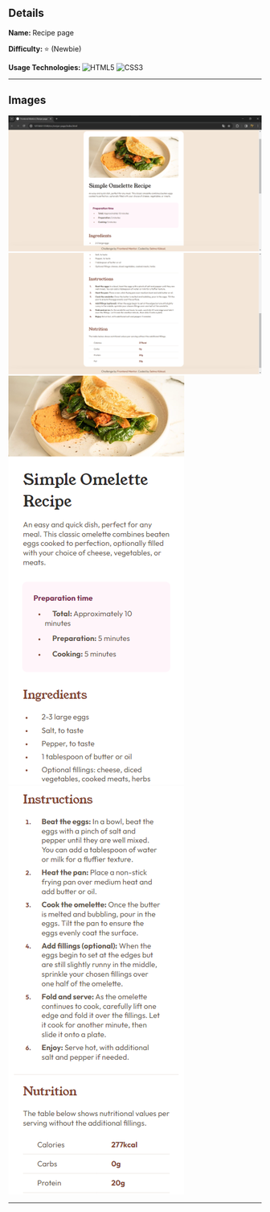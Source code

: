 ## Details

<b> Name: </b> Recipe page

<b> Difficulty: </b> :star: (Newbie)

<b> Usage Technologies: </b> ![HTML5](https://img.shields.io/badge/html5-%23E34F26.svg?style=for-the-badge&logo=html5&logoColor=white)
![CSS3](https://img.shields.io/badge/css3-%231572B6.svg?style=for-the-badge&logo=css3&logoColor=white)

<hr>

## Images

<img src="../../projectImages/recipe-main_1.png">
<img src="../../projectImages/recipe-main_2.png">
<img src="../../projectImages/recipe-mobile_1.png">
<img src="../../projectImages/recipe-mobile_2.png">

<hr>